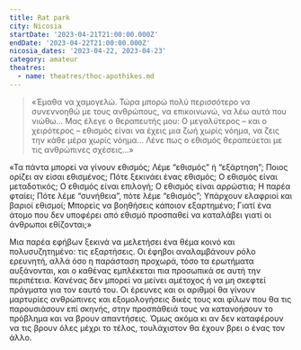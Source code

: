 ```yaml
---
title: Rat park
city: Nicosia
startDate: '2023-04-21T21:00:00.000Z'
endDate: '2023-04-22T21:00:00.000Z'
nicosia_dates: '2023-04-22, 2023-04-23'
category: amateur
theatres:
  - name: theatres/thoc-apothikes.md
---
```


> «Έμαθα να χαμογελώ. Τώρα μπορώ πολύ περισσότερο να συνεννοηθώ με τους ανθρώπους,
> να επικοινωνώ, να λέω αυτά που νιώθω... Μας έλεγε ο θεραπευτής μου: Ο μεγαλύτερος – και ο χειρότερος – εθισμός είναι να έχεις μια ζωή χωρίς νόημα, να ζεις την κάθε μέρα χωρίς νόημα... Λένε πως ο εθισμός θεραπεύεται με τις ανθρώπινες σχέσεις...»

«Τα πάντα μπορεί να γίνουν εθισμός; Λέμε “εθισμός” ή “εξάρτηση”; Ποιος ορίζει αν είσαι εθισμένος; Πότε ξεκινάει ένας εθισμός; Ο εθισμός είναι μεταδοτικός; Ο εθισμός είναι επιλογή; Ο εθισμός είναι αρρώστια; Η παρέα φταίει; Πότε λέμε “συνήθεια”, πότε λέμε “εθισμός”; Υπάρχουν ελαφριοί και βαριοί εθισμοί; Μπορείς να βοηθήσεις κάποιον εξαρτημένο; Γιατί ένα άτομο που δεν υποφέρει από εθισμό προσπαθεί να καταλάβει γιατί οι άνθρωποι εθίζονται;»

Μια παρέα εφήβων ξεκινά να μελετήσει ένα θέμα κοινό και πολυσυζητημένο: τις εξαρτήσεις. Οι έφηβοι αναλαμβάνουν ρόλο ερευνητή, αλλά όσο η παράσταση προχωρά, τόσο τα ερωτήματα αυξάνονται, και ο καθένας εμπλέκεται πια προσωπικά σε αυτή την περιπέτεια. Κανένας δεν μπορεί να μείνει αμέτοχος ή να μη σκεφτεί πράγματα για τον εαυτό του. Οι έρευνες και οι αριθμοί θα γίνουν μαρτυρίες ανθρώπινες και εξομολογήσεις δικές τους και φίλων που θα τις παρουσιάσουν επί σκηνής, στην προσπάθειά τους να κατανοήσουν το πρόβλημα και να βρουν απαντήσεις. Όμως ακόμα κι αν δεν καταφέρουν να τις βρουν όλες μέχρι το τέλος, τουλάχιστον
θα έχουν βρει ο ένας τον άλλο.


